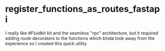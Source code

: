 # register_functions_as_routes_fastapi
I really like #Fluidkit kit and the seamless "rpc" architecture, but it required adding route decorators to the functions which kinda took away from the experience so I created this quick utility
